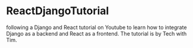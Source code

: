 # ReactDjangoTutorial
following a Django and React tutorial on Youtube to learn how to integrate Django as a backend and React as a frontend. The tutorial is by Tech with Tim.
